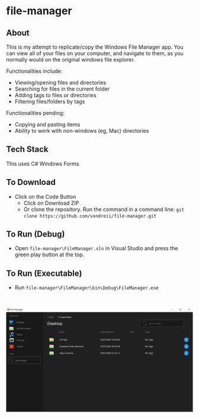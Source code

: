 # file-manager

## About 

This is my attempt to replicate/copy the Windows File Manager app. You can view all of your files on your computer, and navigate to them, as you normally would on the original windows file explorer. 

Functionalities include:
- Viewing/opening files and directories
- Searching for files in the current folder
- Adding tags to files or directories
- Filtering files/folders by tags

Functionalities pending:
- Copying and pasting items
- Ability to work with non-windows (eg, Mac) directories

## Tech Stack 

This uses C# Windows Forms. 

## To Download 

* Click on the Code Button
	* Click on Download ZIP
	* Or clone the repository. Run the command in a command line:
		`git clone https://github.com/vondreii/file-manager.git` 
		

## To Run (Debug)

* Open `file-manager\FileManager.sln` in Visual Studio and press the green play button at the top.

## To Run (Executable)

* Run `file-manager\FileManager\bin\Debug\FileManager.exe` 


<br>

![alt text](Images/Image1.PNG)
